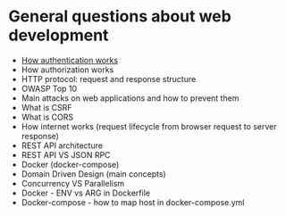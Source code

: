 # General questions about web development 

- [How authentication works](https://github.com/glaphire/interview_questions_and_answers/blob/main/src/general_questions/answers/how_authentication_works.md)
- How authorization works
- HTTP protocol: request and response structure
- OWASP Top 10
- Main attacks on web applications and how to prevent them
- What is CSRF
- What is CORS
- How internet works (request lifecycle from browser request to server response)
- REST API architecture
- REST API VS JSON RPC
- Docker (docker-compose)
- Domain Driven Design (main concepts)
- Concurrency VS Parallelism
- Docker - ENV vs ARG in Dockerfile
- Docker-compose - how to map host in docker-compose.yml